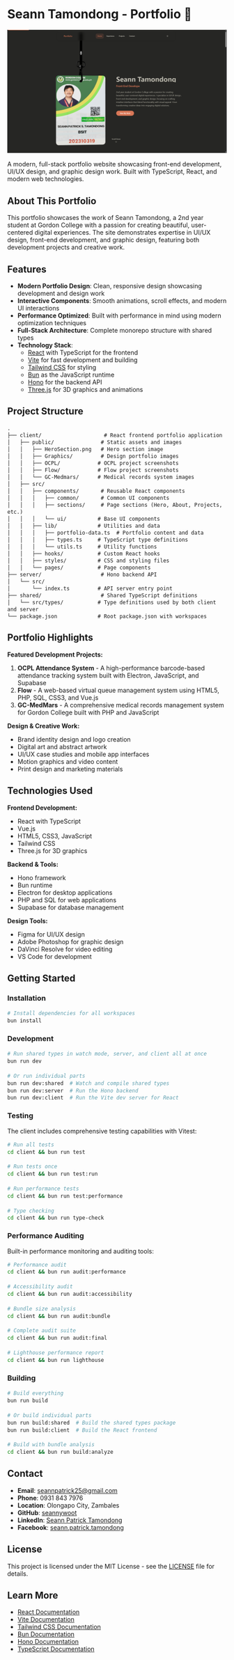 # Seann Tamondong - Portfolio 🎨

![Hero Section](./client/public/HeroSection.png)

A modern, full-stack portfolio website showcasing front-end development, UI/UX design, and graphic design work. Built with TypeScript, React, and modern web technologies.

## About This Portfolio

This portfolio showcases the work of Seann Tamondong, a 2nd year student at Gordon College with a passion for creating beautiful, user-centered digital experiences. The site demonstrates expertise in UI/UX design, front-end development, and graphic design, featuring both development projects and creative work.

## Features

- **Modern Portfolio Design**: Clean, responsive design showcasing development and design work
- **Interactive Components**: Smooth animations, scroll effects, and modern UI interactions
- **Performance Optimized**: Built with performance in mind using modern optimization techniques
- **Full-Stack Architecture**: Complete monorepo structure with shared types
- **Technology Stack**:
  - [React](https://react.dev) with TypeScript for the frontend
  - [Vite](https://vitejs.dev) for fast development and building
  - [Tailwind CSS](https://tailwindcss.com) for styling
  - [Bun](https://bun.sh) as the JavaScript runtime
  - [Hono](https://hono.dev) for the backend API
  - [Three.js](https://threejs.org) for 3D graphics and animations

## Project Structure

```
.
├── client/                    # React frontend portfolio application
│   ├── public/               # Static assets and images
│   │   ├── HeroSection.png   # Hero section image
│   │   ├── Graphics/         # Design portfolio images
│   │   ├── OCPL/            # OCPL project screenshots
│   │   ├── Flow/            # Flow project screenshots
│   │   └── GC-Medmars/      # Medical records system images
│   ├── src/
│   │   ├── components/       # Reusable React components
│   │   │   ├── common/       # Common UI components
│   │   │   ├── sections/     # Page sections (Hero, About, Projects, etc.)
│   │   │   └── ui/          # Base UI components
│   │   ├── lib/             # Utilities and data
│   │   │   ├── portfolio-data.ts  # Portfolio content and data
│   │   │   ├── types.ts     # TypeScript type definitions
│   │   │   └── utils.ts     # Utility functions
│   │   ├── hooks/           # Custom React hooks
│   │   ├── styles/          # CSS and styling files
│   │   └── pages/           # Page components
├── server/                   # Hono backend API
│   └── src/
│       └── index.ts         # API server entry point
├── shared/                   # Shared TypeScript definitions
│   └── src/types/           # Type definitions used by both client and server
└── package.json             # Root package.json with workspaces
```

## Portfolio Highlights

**Featured Development Projects:**

1. **OCPL Attendance System** - A high-performance barcode-based attendance tracking system built with Electron, JavaScript, and Supabase
2. **Flow** - A web-based virtual queue management system using HTML5, PHP, SQL, CSS3, and Vue.js
3. **GC-MedMars** - A comprehensive medical records management system for Gordon College built with PHP and JavaScript

**Design & Creative Work:**

- Brand identity design and logo creation
- Digital art and abstract artwork
- UI/UX case studies and mobile app interfaces
- Motion graphics and video content
- Print design and marketing materials

## Technologies Used

**Frontend Development:**

- React with TypeScript
- Vue.js
- HTML5, CSS3, JavaScript
- Tailwind CSS
- Three.js for 3D graphics

**Backend & Tools:**

- Hono framework
- Bun runtime
- Electron for desktop applications
- PHP and SQL for web applications
- Supabase for database management

**Design Tools:**

- Figma for UI/UX design
- Adobe Photoshop for graphic design
- DaVinci Resolve for video editing
- VS Code for development

## Getting Started

### Installation

```bash
# Install dependencies for all workspaces
bun install
```

### Development

```bash
# Run shared types in watch mode, server, and client all at once
bun run dev

# Or run individual parts
bun run dev:shared  # Watch and compile shared types
bun run dev:server  # Run the Hono backend
bun run dev:client  # Run the Vite dev server for React
```

### Testing

The client includes comprehensive testing capabilities with Vitest:

```bash
# Run all tests
cd client && bun run test

# Run tests once
cd client && bun run test:run

# Run performance tests
cd client && bun run test:performance

# Type checking
cd client && bun run type-check
```

### Performance Auditing

Built-in performance monitoring and auditing tools:

```bash
# Performance audit
cd client && bun run audit:performance

# Accessibility audit
cd client && bun run audit:accessibility

# Bundle size analysis
cd client && bun run audit:bundle

# Complete audit suite
cd client && bun run audit:final

# Lighthouse performance report
cd client && bun run lighthouse
```

### Building

```bash
# Build everything
bun run build

# Or build individual parts
bun run build:shared  # Build the shared types package
bun run build:client  # Build the React frontend

# Build with bundle analysis
cd client && bun run build:analyze
```

## Contact

- **Email**: seannpatrick25@gmail.com
- **Phone**: 0931 843 7976
- **Location**: Olongapo City, Zambales
- **GitHub**: [seannywoot](https://github.com/seannywoot)
- **LinkedIn**: [Seann Patrick Tamondong](https://www.linkedin.com/in/seann-patrick-tamondong-512562377/)
- **Facebook**: [seann.patrick.tamondong](https://www.facebook.com/seann.patrick.tamondong/)

## License

This project is licensed under the MIT License - see the [LICENSE](LICENSE) file for details.

## Learn More

- [React Documentation](https://react.dev/learn)
- [Vite Documentation](https://vitejs.dev/guide/)
- [Tailwind CSS Documentation](https://tailwindcss.com/docs)
- [Bun Documentation](https://bun.sh/docs)
- [Hono Documentation](https://hono.dev/docs)
- [TypeScript Documentation](https://www.typescriptlang.org/docs/)
